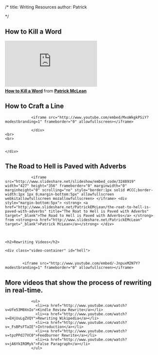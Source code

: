/*
title: Writing Resources
author: Patrick

*/




<h2>How to Kill a Word</h2>
<div class="tutorial">

<div class="tutorialpart">


</div> 


<div class="video-container" id="kill">


<iframe src="http://www.slideshare.net/slideshow/embed_code/15975946" frameborder="0" marginwidth="0" marginheight="0" scrolling="no" style="border:1px solid #CCC;border-width:1px 1px 0;margin-bottom:5px" allowfullscreen webkitallowfullscreen mozallowfullscreen> </iframe> <div style="margin-bottom:5px"> <strong> <a href="http://www.slideshare.net/PatrickEMcLean/how-to-kill-a-word" title="How to Kill a Word" target="_blank">How to Kill a Word</a> </strong> from <strong><a href="http://www.slideshare.net/PatrickEMcLean" target="_blank">Patrick McLean</a></strong>


                 
</div>
</div>
</div>



<div class="tutorial">

<div class="tutorialpart">

 <h2>How to Craft a Line</h2>

  <div class="video-container"id="line">


                <iframe src="http://www.youtube.com/embed/MxoWkgkPSiY?modestbranding=1" frameborder="0" allowfullscreen></iframe>

                </div>
    <br>
    <br>


    </div>

  </div>





<a id="adverbs"></a>

<h2>The Road to Hell is Paved with Adverbs</h2>
    
<div class="video-container" id="hell">


                <iframe src="http://www.slideshare.net/slideshow/embed_code/3248919" width="427" height="356" frameborder="0" marginwidth="0" marginheight="0" scrolling="no" style="border:1px solid #CCC;border-width:1px 1px 0;margin-bottom:5px" allowfullscreen webkitallowfullscreen mozallowfullscreen> </iframe> <div style="margin-bottom:5px"> <strong> <a href="http://www.slideshare.net/PatrickEMcLean/the-roat-to-hell-is-paved-with-adverbs" title="The Roat to Hell is Paved with Adverbs" target="_blank">The Road to Hell is Paved with Adverbs</a> </strong> from <strong><a href="http://www.slideshare.net/PatrickEMcLean" target="_blank">Patrick McLean</a></strong> </div>

</div>
<br>


   


<div class="tutorialpart work">

    <h2>Rewriting Videos</h2>
    
    <div class="video-container" id="hell">


            <iframe src="http://www.youtube.com/embed/-JnpuxM2N7Y?modestbranding=1" frameborder="0" allowfullscreen></iframe>

 </div>

  <h2>More videos that show the process of rewriting in real-time.</h2>  

                <ul>
                  <li><a href="http://www.youtube.com/watch?v=Ufe53M0XnIo">Kindle Review Rewrite</a></li>
                  <li><a href="http://www.youtube.com/watch?v=EHjUuLgZVQY">Rewriting Wikipedia</a></li>
                  <li><a href="http://www.youtube.com/watch?v=_FsBPsFTaIE">Introduction</a></li>
                  <li><a href="http://www.youtube.com/watch?v=tpzPPdJ7VC0">Feedburner Rewrite</a></li>
                  <li><a href="http://www.youtube.com/watch?v=jA6YkIROMyk">False Paragraph</a></li>
                </ul>

</div>